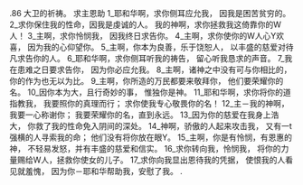 .86 
大卫的祈祷。 
求主恩助 
1_耶和华啊，求你侧耳应允我， 
因我是困苦贫穷的。 
2_求你保住我的性命，因我是虔诚的人。 
我的神啊，求你拯救我这倚靠你的W人！ 
3_主啊，求你怜悯我， 
因我终日求告你。 
4_主啊，求你使你的W人心Y欢喜， 
因为我的心仰望你。 
5_主啊，你本为良善，乐于饶恕人， 
以丰盛的慈爱对待凡求告你的人。 
6_耶和华啊，求你侧耳听我的祷告， 
留心听我恳求的声音。 
7_我在患难之日要求告你， 
因为你必应允我。 
8_主啊，诸神之中没有可与你相比的， 
你的作为也无以为比。 
9_主啊，你所造的万民都要来敬拜你， 
他们要荣耀你的名。 
10_因你本为大，且行奇妙的事， 
惟独你是神。 
11_耶和华啊，求你将你的道指教我， 
我要照你的真理而行； 
求你使我专心敬畏你的名！ 
12_主－我的神啊，我要一心称谢你； 
我要荣耀你的名，直到永远。 
13_因为你的慈爱在我身上浩大， 
你救了我的性命免入阴间的深处。 
14_神啊，骄傲的人起来攻击我， 
又有一t强横的人寻索我的命； 
他们没有将你放在眼Y。 
15_主啊，你是有怜悯，有恩惠的神， 
不轻易发怒，并有丰盛的慈爱和信实。 
16_求你转向我，怜悯我， 
将你的力量赐给W人，拯救你使女的儿子。 
17_求你向我显出恩待我的凭据， 
使恨我的人看见就羞愧， 
因为你－耶和华帮助我，安慰了我。 
.